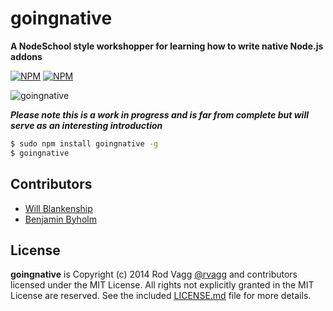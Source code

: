 # goingnative

**A NodeSchool style workshopper for learning how to write native Node.js addons**

[![NPM](https://nodei.co/npm/goingnative.png?downloads=true&stars=true)](https://nodei.co/npm/goingnative/) [![NPM](https://nodei.co/npm-dl/goingnative.png?months=3)](https://nodei.co/npm/goingnative/)

![goingnative](https://github.com/rvagg/goingnative/raw/master/goingnative.png)

***Please note this is a work in progress and is far from complete but will serve as an interesting introduction***

```sh
$ sudo npm install goingnative -g
$ goingnative
```

## Contributors

* [Will Blankenship](https://github.com/wblankenship)
* [Benjamin Byholm](https://github.com/kkoopa)

## License

**goingnative** is Copyright (c) 2014 Rod Vagg [@rvagg](https://twitter.com/rvagg) and contributors licensed under the MIT License. All rights not explicitly granted in the MIT License are reserved. See the included [LICENSE.md](./LICENSE.md) file for more details.
